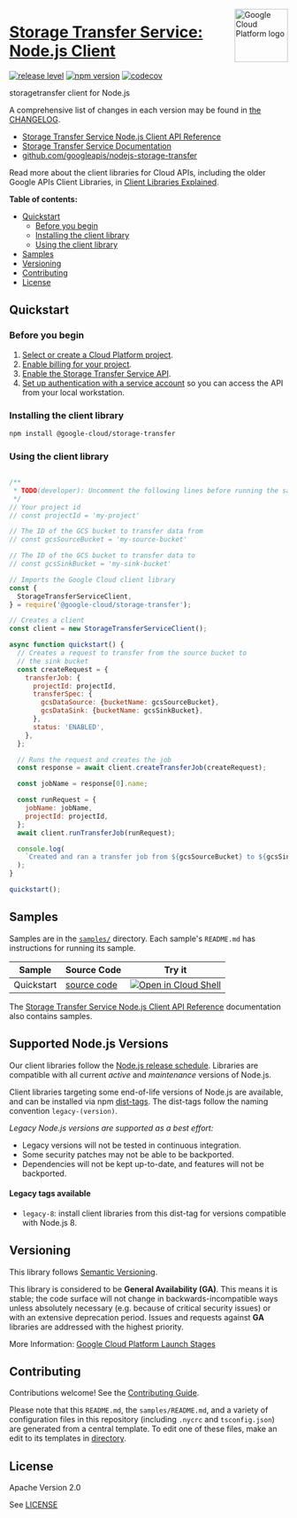 [//]: # "This README.md file is auto-generated, all changes to this file will be lost."
[//]: # "To regenerate it, use `python -m synthtool`."
<img src="https://avatars2.githubusercontent.com/u/2810941?v=3&s=96" alt="Google Cloud Platform logo" title="Google Cloud Platform" align="right" height="96" width="96"/>

# [Storage Transfer Service: Node.js Client](https://github.com/googleapis/nodejs-storage-transfer)

[![release level](https://img.shields.io/badge/release%20level-general%20availability%20%28GA%29-brightgreen.svg?style=flat)](https://cloud.google.com/terms/launch-stages)
[![npm version](https://img.shields.io/npm/v/@google-cloud/storage-transfer.svg)](https://www.npmjs.org/package/@google-cloud/storage-transfer)
[![codecov](https://img.shields.io/codecov/c/github/googleapis/nodejs-storage-transfer/main.svg?style=flat)](https://codecov.io/gh/googleapis/nodejs-storage-transfer)




storagetransfer client for Node.js


A comprehensive list of changes in each version may be found in
[the CHANGELOG](https://github.com/googleapis/nodejs-storage-transfer/blob/main/CHANGELOG.md).

* [Storage Transfer Service Node.js Client API Reference][client-docs]
* [Storage Transfer Service Documentation][product-docs]
* [github.com/googleapis/nodejs-storage-transfer](https://github.com/googleapis/nodejs-storage-transfer)

Read more about the client libraries for Cloud APIs, including the older
Google APIs Client Libraries, in [Client Libraries Explained][explained].

[explained]: https://cloud.google.com/apis/docs/client-libraries-explained

**Table of contents:**


* [Quickstart](#quickstart)
  * [Before you begin](#before-you-begin)
  * [Installing the client library](#installing-the-client-library)
  * [Using the client library](#using-the-client-library)
* [Samples](#samples)
* [Versioning](#versioning)
* [Contributing](#contributing)
* [License](#license)

## Quickstart

### Before you begin

1.  [Select or create a Cloud Platform project][projects].
1.  [Enable billing for your project][billing].
1.  [Enable the Storage Transfer Service API][enable_api].
1.  [Set up authentication with a service account][auth] so you can access the
    API from your local workstation.

### Installing the client library

```bash
npm install @google-cloud/storage-transfer
```


### Using the client library

```javascript

/**
 * TODO(developer): Uncomment the following lines before running the sample.
 */
// Your project id
// const projectId = 'my-project'

// The ID of the GCS bucket to transfer data from
// const gcsSourceBucket = 'my-source-bucket'

// The ID of the GCS bucket to transfer data to
// const gcsSinkBucket = 'my-sink-bucket'

// Imports the Google Cloud client library
const {
  StorageTransferServiceClient,
} = require('@google-cloud/storage-transfer');

// Creates a client
const client = new StorageTransferServiceClient();

async function quickstart() {
  // Creates a request to transfer from the source bucket to
  // the sink bucket
  const createRequest = {
    transferJob: {
      projectId: projectId,
      transferSpec: {
        gcsDataSource: {bucketName: gcsSourceBucket},
        gcsDataSink: {bucketName: gcsSinkBucket},
      },
      status: 'ENABLED',
    },
  };

  // Runs the request and creates the job
  const response = await client.createTransferJob(createRequest);

  const jobName = response[0].name;

  const runRequest = {
    jobName: jobName,
    projectId: projectId,
  };
  await client.runTransferJob(runRequest);

  console.log(
    `Created and ran a transfer job from ${gcsSourceBucket} to ${gcsSinkBucket} with name ${jobName}`
  );
}

quickstart();

```



## Samples

Samples are in the [`samples/`](https://github.com/googleapis/nodejs-storage-transfer/tree/main/samples) directory. Each sample's `README.md` has instructions for running its sample.

| Sample                      | Source Code                       | Try it |
| --------------------------- | --------------------------------- | ------ |
| Quickstart | [source code](https://github.com/googleapis/nodejs-storage-transfer/blob/main/samples/quickstart.js) | [![Open in Cloud Shell][shell_img]](https://console.cloud.google.com/cloudshell/open?git_repo=https://github.com/googleapis/nodejs-storage-transfer&page=editor&open_in_editor=samples/quickstart.js,samples/README.md) |



The [Storage Transfer Service Node.js Client API Reference][client-docs] documentation
also contains samples.

## Supported Node.js Versions

Our client libraries follow the [Node.js release schedule](https://nodejs.org/en/about/releases/).
Libraries are compatible with all current _active_ and _maintenance_ versions of
Node.js.

Client libraries targeting some end-of-life versions of Node.js are available, and
can be installed via npm [dist-tags](https://docs.npmjs.com/cli/dist-tag).
The dist-tags follow the naming convention `legacy-(version)`.

_Legacy Node.js versions are supported as a best effort:_

* Legacy versions will not be tested in continuous integration.
* Some security patches may not be able to be backported.
* Dependencies will not be kept up-to-date, and features will not be backported.

#### Legacy tags available

* `legacy-8`: install client libraries from this dist-tag for versions
  compatible with Node.js 8.

## Versioning

This library follows [Semantic Versioning](http://semver.org/).


This library is considered to be **General Availability (GA)**. This means it
is stable; the code surface will not change in backwards-incompatible ways
unless absolutely necessary (e.g. because of critical security issues) or with
an extensive deprecation period. Issues and requests against **GA** libraries
are addressed with the highest priority.





More Information: [Google Cloud Platform Launch Stages][launch_stages]

[launch_stages]: https://cloud.google.com/terms/launch-stages

## Contributing

Contributions welcome! See the [Contributing Guide](https://github.com/googleapis/nodejs-storage-transfer/blob/main/CONTRIBUTING.md).

Please note that this `README.md`, the `samples/README.md`,
and a variety of configuration files in this repository (including `.nycrc` and `tsconfig.json`)
are generated from a central template. To edit one of these files, make an edit
to its templates in
[directory](https://github.com/googleapis/synthtool).

## License

Apache Version 2.0

See [LICENSE](https://github.com/googleapis/nodejs-storage-transfer/blob/main/LICENSE)

[client-docs]: https://googleapis.dev/nodejs/storagetransfer/latest/index.html
[product-docs]: https://cloud.google.com/storage-transfer/
[shell_img]: https://gstatic.com/cloudssh/images/open-btn.png
[projects]: https://console.cloud.google.com/project
[billing]: https://support.google.com/cloud/answer/6293499#enable-billing
[enable_api]: https://console.cloud.google.com/flows/enableapi?apiid=storagetransfer.googleapis.com
[auth]: https://cloud.google.com/docs/authentication/getting-started
